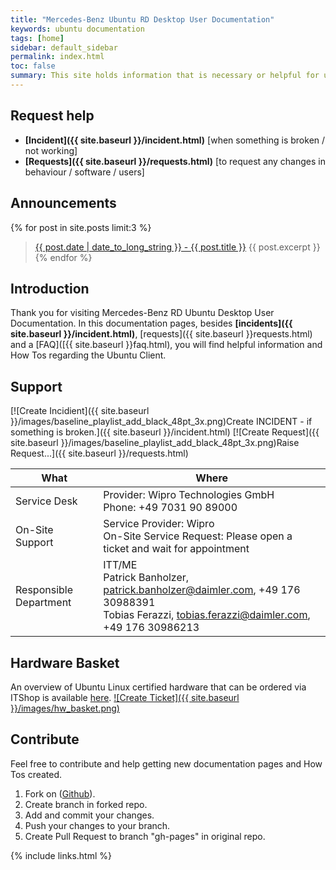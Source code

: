 ```yaml
---
title: "Mercedes-Benz Ubuntu RD Desktop User Documentation"
keywords: ubuntu documentation
tags: [home]
sidebar: default_sidebar
permalink: index.html
toc: false
summary: This site holds information that is necessary or helpful for users of the Mercedes-Benz RD Ubuntu Desktop. This documentation is only for the RD Ubuntu client.
---
```


## Request help

* **[Incident]({{ site.baseurl }}/incident.html)** [when something is broken / not working]
* **[Requests]({{ site.baseurl }}/requests.html)** [to request any changes in behaviour / software / users]

## Announcements

{% for post in site.posts limit:3 %}
  > <a href="{{ site.baseurl }}{{ post.url }}">{{ post.date | date_to_long_string }} - {{ post.title }}</a>
  > {{ post.excerpt }}
{% endfor %}

## Introduction

Thank you for visiting Mercedes-Benz RD Ubuntu Desktop User Documentation. In this documentation pages, besides **[incidents]({{ site.baseurl }}/incident.html)**, [requests]({{ site.baseurl }}requests.html) and a [FAQ]([{{ site.baseurl }}faq.html), you will find helpful information and How Tos regarding the Ubuntu Client.

## Support

[![Create Incidient]({{ site.baseurl }}/images/baseline_playlist_add_black_48pt_3x.png)Create INCIDENT - if something is broken.]({{ site.baseurl }}/incident.html)
[![Create Request]({{ site.baseurl }}/images/baseline_playlist_add_black_48pt_3x.png)Raise Request...]({{ site.baseurl }}/requests.html)

| What | Where |
|------|---------|
| Service Desk | Provider: Wipro Technologies GmbH <br>Phone: +49 7031 90 89000 |
| On-Site Support | Service Provider: Wipro <br>On-Site Service Request: Please open a ticket and wait for appointment |
| Responsible Department | ITT/ME <br>Patrick Banholzer, patrick.banholzer@daimler.com, +49 176 30988391<br>Tobias Ferazzi, tobias.ferazzi@daimler.com, +49 176 30986213 |

## Hardware Basket

An overview of Ubuntu Linux certified hardware that can be ordered via ITShop is available [here](https://team.sp.wp.corpintra.net/sites/00401/csm/_layouts/15/WopiFrame2.aspx?sourcedoc=/sites/00401/csm/Warenkorb%20HWDokumente/Hardware-basket%20Ubuntu%20Engineering.pptx&action=default).
[![Create Ticket]({{ site.baseurl }}/images/hw_basket.png)](https://team.sp.wp.corpintra.net/sites/00401/csm/_layouts/15/WopiFrame2.aspx?sourcedoc=/sites/00401/csm/Warenkorb%20HWDokumente/Hardware-basket%20Ubuntu%20Engineering.pptx&action=default)

## Contribute

Feel free to contribute and help getting new documentation pages and How Tos created.

1. Fork on ([Github](https://git.daimler.com/ubunturd/ubuntudoc/)).
2. Create branch in forked repo.
3. Add and commit your changes.
4. Push your changes to your branch.
5. Create Pull Request to branch "gh-pages" in original repo.

{% include links.html %}
